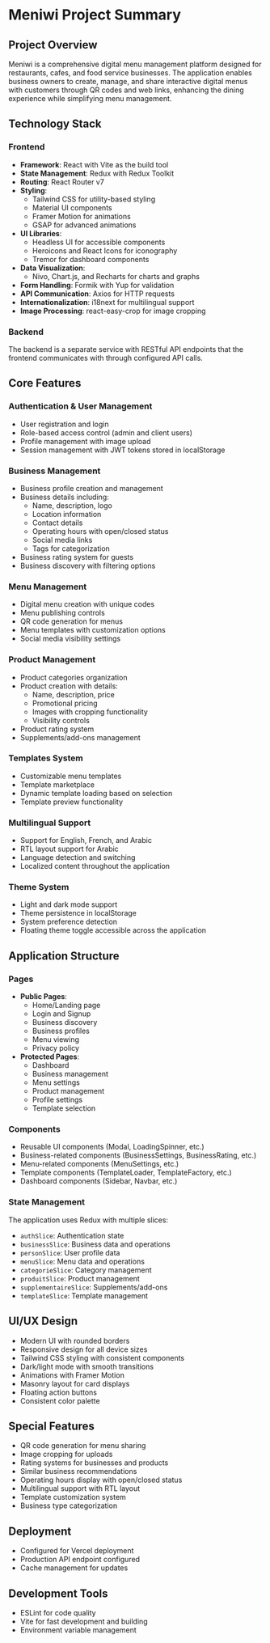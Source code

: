 # Meniwi Project Summary

## Project Overview
Meniwi is a comprehensive digital menu management platform designed for restaurants, cafes, and food service businesses. The application enables business owners to create, manage, and share interactive digital menus with customers through QR codes and web links, enhancing the dining experience while simplifying menu management.

## Technology Stack

### Frontend
- **Framework**: React with Vite as the build tool
- **State Management**: Redux with Redux Toolkit
- **Routing**: React Router v7
- **Styling**: 
  - Tailwind CSS for utility-based styling
  - Material UI components
  - Framer Motion for animations
  - GSAP for advanced animations
- **UI Libraries**:
  - Headless UI for accessible components
  - Heroicons and React Icons for iconography
  - Tremor for dashboard components
- **Data Visualization**:
  - Nivo, Chart.js, and Recharts for charts and graphs
- **Form Handling**: Formik with Yup for validation
- **API Communication**: Axios for HTTP requests
- **Internationalization**: i18next for multilingual support
- **Image Processing**: react-easy-crop for image cropping

### Backend
The backend is a separate service with RESTful API endpoints that the frontend communicates with through configured API calls.

## Core Features

### Authentication & User Management
- User registration and login
- Role-based access control (admin and client users)
- Profile management with image upload
- Session management with JWT tokens stored in localStorage

### Business Management
- Business profile creation and management
- Business details including:
  - Name, description, logo
  - Location information
  - Contact details
  - Operating hours with open/closed status
  - Social media links
  - Tags for categorization
- Business rating system for guests
- Business discovery with filtering options

### Menu Management
- Digital menu creation with unique codes
- Menu publishing controls
- QR code generation for menus
- Menu templates with customization options
- Social media visibility settings

### Product Management
- Product categories organization
- Product creation with details:
  - Name, description, price
  - Promotional pricing
  - Images with cropping functionality
  - Visibility controls
- Product rating system
- Supplements/add-ons management

### Templates System
- Customizable menu templates
- Template marketplace
- Dynamic template loading based on selection
- Template preview functionality

### Multilingual Support
- Support for English, French, and Arabic
- RTL layout support for Arabic
- Language detection and switching
- Localized content throughout the application

### Theme System
- Light and dark mode support
- Theme persistence in localStorage
- System preference detection
- Floating theme toggle accessible across the application

## Application Structure

### Pages
- **Public Pages**:
  - Home/Landing page
  - Login and Signup
  - Business discovery
  - Business profiles
  - Menu viewing
  - Privacy policy
- **Protected Pages**:
  - Dashboard
  - Business management
  - Menu settings
  - Product management
  - Profile settings
  - Template selection

### Components
- Reusable UI components (Modal, LoadingSpinner, etc.)
- Business-related components (BusinessSettings, BusinessRating, etc.)
- Menu-related components (MenuSettings, etc.)
- Template components (TemplateLoader, TemplateFactory, etc.)
- Dashboard components (Sidebar, Navbar, etc.)

### State Management
The application uses Redux with multiple slices:
- `authSlice`: Authentication state
- `businessSlice`: Business data and operations
- `personSlice`: User profile data
- `menuSlice`: Menu data and operations
- `categorieSlice`: Category management
- `produitSlice`: Product management
- `supplementaireSlice`: Supplements/add-ons
- `templateSlice`: Template management

## UI/UX Design
- Modern UI with rounded borders
- Responsive design for all device sizes
- Tailwind CSS styling with consistent components
- Dark/light mode with smooth transitions
- Animations with Framer Motion
- Masonry layout for card displays
- Floating action buttons
- Consistent color palette

## Special Features
- QR code generation for menu sharing
- Image cropping for uploads
- Rating systems for businesses and products
- Similar business recommendations
- Operating hours display with open/closed status
- Multilingual support with RTL layout
- Template customization system
- Business type categorization

## Deployment
- Configured for Vercel deployment
- Production API endpoint configured
- Cache management for updates

## Development Tools
- ESLint for code quality
- Vite for fast development and building
- Environment variable management
